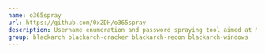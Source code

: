 ```yaml
---
name: o365spray
url: https://github.com/0xZDH/o365spray
description: Username enumeration and password spraying tool aimed at Microsoft O365.
group: blackarch blackarch-cracker blackarch-recon blackarch-windows
---
```


